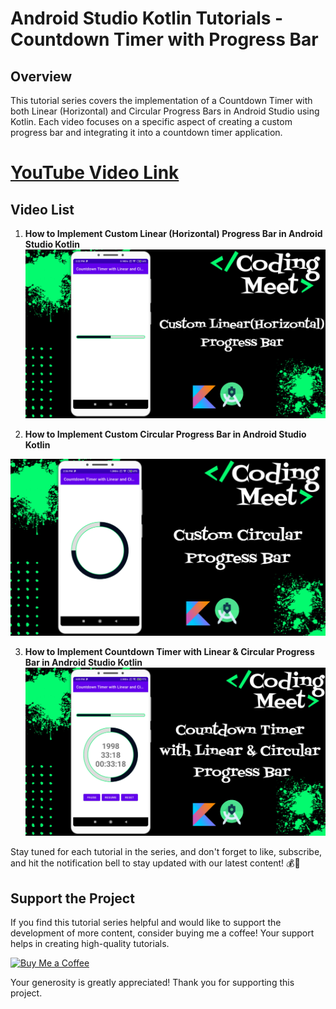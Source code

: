 # Android Studio Kotlin Tutorials - Countdown Timer with Progress Bar

## Overview

This tutorial series covers the implementation of a Countdown Timer with both Linear (Horizontal) and Circular Progress Bars in Android Studio using Kotlin. Each video focuses on a specific aspect of creating a custom progress bar and integrating it into a countdown timer application.

# [YouTube Video Link](https://www.youtube.com/playlist?list=PLlSuJy9SfzvEvTgRvUzIsiTNV9gozmja2)

## Video List

1. **How to Implement Custom Linear (Horizontal) Progress Bar in Android Studio Kotlin**
![image](image/img1.jpg)

2. **How to Implement Custom Circular Progress Bar in Android Studio Kotlin**

![image](image/img2.jpg)

3. **How to Implement Countdown Timer with Linear & Circular Progress Bar in Android Studio Kotlin**
![image](image/img3.jpg)


Stay tuned for each tutorial in the series, and don't forget to like, subscribe, and hit the notification bell to stay updated with our latest content! 💰📱


## Support the Project

If you find this tutorial series helpful and would like to support the development of more content, consider buying me a coffee! Your support helps in creating high-quality tutorials.

[![Buy Me a Coffee](https://img.shields.io/badge/Buy%20Me%20a%20Coffee-Donate-orange?style=for-the-badge&logo=buy-me-a-coffee)](https://www.buymeacoffee.com/codingmeet)

Your generosity is greatly appreciated! Thank you for supporting this project.
